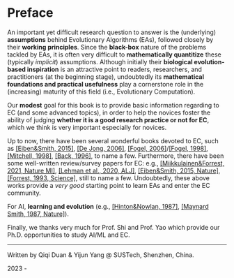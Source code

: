 # Preface

An important yet difficult research question to answer is the (underlying) **assumptions** behind Evolutionary Algorithms (EAs), followed closely by their **working principles**. Since the **black-box** nature of the problems tackled by EAs, it is often very difficult to **mathematically quantitize** these (typically *implicit*) assumptions. Although initially their **biological evolution-based inspiration** is an attractive point to readers, researchers, and practitioners (at the beginning stage), undoubtedly its **mathematical foundations and practical usefulness** play a cornerstone role in the (increasing) maturity of this field (i.e., Evolutionary Computation).

Our **modest** goal for this book is to provide basic information regarding to EC (and some advanced topics), in order to help the novices foster the ability of judging **whether it is a good research practice or not for EC**, which we think is very important especially for novices.

Up to now, there have been several wonderful books devoted to EC, such as [[Eiben&Smith, 2015]](https://link.springer.com/book/10.1007/978-3-662-44874-8), [[De Jong, 2006]](https://ieeexplore.ieee.org/book/6267245), [[Fogel, 2006]](https://ieeexplore.ieee.org/book/5237910)/[[Fogel, 1998]](https://ieeexplore.ieee.org/book/5263042), [[Mitchell, 1998]](https://direct.mit.edu/books/book/4675/An-Introduction-to-Genetic-Algorithms), [[Back, 1996]](https://academic.oup.com/book/40791), to name a few. Furthermore, there have been some well-written review/survey papers for EC: e.g., [[Miikkulainen&Forrest, 2021, Nature MI]](https://www.nature.com/articles/s42256-020-00278-8), [[Lehman et al., 2020, ALJ]](https://direct.mit.edu/artl/article/26/2/274/93255/The-Surprising-Creativity-of-Digital-Evolution-A), [[Eiben&Smith, 2015, Nature]](https://www.nature.com/articles/nature14544), [[Forrest, 1993, Science]](https://www.science.org/doi/10.1126/science.8346439), still to name a few. Undoubtedly, these above works provide a *very good* starting point to learn EAs and enter the EC community.

For AI, **learning and evolution** (e.g., [[Hinton&Nowlan, 1987]](https://www.cs.toronto.edu/~hinton/absps/baldwin.pdf), [[Maynard Smith, 1987, Nature]](https://www.cs.toronto.edu/~hinton/absps/maynardsmith.pdf)).

Finally, we thanks very much for Prof. Shi and Prof. Yao which provide our Ph.D. opportunities to study AI/ML and EC.

******* *** *******
Written by Qiqi Duan & Yijun Yang @ SUSTech, Shenzhen, China.

2023 -
